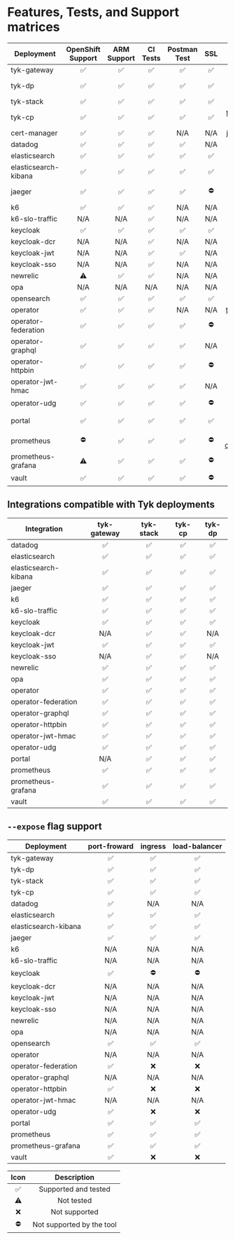 # Features, Tests, and Support matrices

| Deployment           | OpenShift Support  |    ARM Support     |      CI Tests      |    Postman Test    |        SSL         |                                              Chart/Manifest                                              | Version |
|----------------------|:------------------:|:------------------:|:------------------:|:------------------:|:------------------:|:--------------------------------------------------------------------------------------------------------:|:-------:|
| tyk-gateway          | :white_check_mark: | :white_check_mark: | :white_check_mark: | :white_check_mark: | :white_check_mark: |                        [tyk-helm](https://helm.tyk.io/public/helm/charts)/tyk-oss                        |  1.5.0  |
| tyk-dp               | :white_check_mark: | :white_check_mark: | :white_check_mark: | :white_check_mark: | :white_check_mark: |                    [tyk-helm](https://helm.tyk.io/public/helm/charts)/tyk-data-plane                     |  1.5.0  |
| tyk-stack            | :white_check_mark: | :white_check_mark: | :white_check_mark: | :white_check_mark: | :white_check_mark: |                       [tyk-helm](https://helm.tyk.io/public/helm/charts)/tyk-stack                       |  1.5.0  |
| tyk-cp               | :white_check_mark: | :white_check_mark: | :white_check_mark: | :white_check_mark: | :white_check_mark: |                   [tyk-helm](https://helm.tyk.io/public/helm/charts)/tyk-control-plane                   |  1.5.0  |
| cert-manager         | :white_check_mark: | :white_check_mark: | :white_check_mark: |        N/A         |        N/A         |                           [jetstack](https://charts.jetstack.io)/cert-manager                            | 1.15.1  |
| datadog              | :white_check_mark: | :white_check_mark: | :white_check_mark: | :white_check_mark: |        N/A         |                              [datadog](https://helm.datadoghq.com)/datadog                               | 3.69.0  |
| elasticsearch        | :white_check_mark: | :white_check_mark: | :white_check_mark: | :white_check_mark: | :white_check_mark: |                       [bitnami](https://charts.bitnami.com/bitnami)/elasticsearch                        | 21.3.5  |
| elasticsearch-kibana | :white_check_mark: | :white_check_mark: | :white_check_mark: | :white_check_mark: | :white_check_mark: |                           [bitnami](https://charts.bitnami.com/bitnami)/kibana                           | 11.2.14 |
| jaeger               | :white_check_mark: | :white_check_mark: | :white_check_mark: | :white_check_mark: |     :no_entry:     |               [jaegertracing](https://jaegertracing.github.io/helm-charts)/jaeger-operator               | 2.54.0  |
| k6                   | :white_check_mark: | :white_check_mark: | :white_check_mark: |        N/A         |        N/A         |                       [grafana](https://grafana.github.io/helm-charts)/k6-operator                       |  3.7.0  |
| k6-slo-traffic       |        N/A         |        N/A         | :white_check_mark: |        N/A         |        N/A         |                                                   N/A                                                    |   N/A   |
| keycloak             | :white_check_mark: | :white_check_mark: | :white_check_mark: | :white_check_mark: | :white_check_mark: | [keycloak-operator](https://raw.githubusercontent.com/keycloak/keycloak-k8s-resources/21.0.1/kubernetes) | 25.0.2  |
| keycloak-dcr         |        N/A         |        N/A         | :white_check_mark: |        N/A         |        N/A         |                                                   N/A                                                    |   N/A   |
| keycloak-jwt         |        N/A         |        N/A         | :white_check_mark: | :white_check_mark: |        N/A         |                                                   N/A                                                    |   N/A   |
| keycloak-sso         |        N/A         |        N/A         | :white_check_mark: |        N/A         |        N/A         |                                                   N/A                                                    |   N/A   |
| newrelic             |     :warning:      | :white_check_mark: | :white_check_mark: |        N/A         |        N/A         |                             [nri-bundle](https://helm-charts.newrelic.com/)                              | 5.0.87  |
| opa                  |        N/A         |        N/A         |        N/A         |        N/A         |        N/A         |                                                   N/A                                                    |   N/A   |
| opensearch           | :white_check_mark: | :white_check_mark: | :white_check_mark: | :white_check_mark: | :white_check_mark: |                         [bitnami](https://charts.bitnami.com/bitnami)/opensearch                         |  1.2.8  |
| operator             | :white_check_mark: | :white_check_mark: | :white_check_mark: |        N/A         |        N/A         |                     [tyk-helm](https://helm.tyk.io/public/helm/charts)/tyk-operator                      | 0.18.0  |
| operator-federation  | :white_check_mark: | :white_check_mark: | :white_check_mark: | :white_check_mark: |     :no_entry:     |                                                   N/A                                                    |   N/A   |
| operator-graphql     | :white_check_mark: | :white_check_mark: | :white_check_mark: | :white_check_mark: |        N/A         |                                                   N/A                                                    |   N/A   |
| operator-httpbin     | :white_check_mark: | :white_check_mark: | :white_check_mark: | :white_check_mark: |     :no_entry:     |                                                   N/A                                                    |   N/A   |
| operator-jwt-hmac    | :white_check_mark: | :white_check_mark: | :white_check_mark: | :white_check_mark: |        N/A         |                                                   N/A                                                    |   N/A   |
| operator-udg         | :white_check_mark: | :white_check_mark: | :white_check_mark: | :white_check_mark: |     :no_entry:     |                                                   N/A                                                    |   N/A   |
| portal               | :white_check_mark: | :white_check_mark: | :white_check_mark: | :white_check_mark: | :white_check_mark: |                    [tyk-helm](https://helm.tyk.io/public/helm/charts)/tyk-dev-portal                     |  1.5.0  |
| prometheus           |     :no_entry:     | :white_check_mark: | :white_check_mark: | :white_check_mark: |     :no_entry:     |          [prometheus-community](https://prometheus-community.github.io/helm-charts)/prometheus           | 25.24.1 |
| prometheus-grafana   |     :warning:      | :white_check_mark: | :white_check_mark: | :white_check_mark: |     :no_entry:     |                         [grafana](https://grafana.github.io/helm-charts)/grafana                         |  8.3.6  |
| vault                | :white_check_mark: | :white_check_mark: | :white_check_mark: | :white_check_mark: |     :no_entry:     |                          [hashicorp](https://helm.releases.hashicorp.com)/vault                          | 0.28.1  |


## Integrations compatible with Tyk deployments
| Integration          |    tyk-gateway     |     tyk-stack      |       tyk-cp       |       tyk-dp       |
|----------------------|:------------------:|:------------------:|:------------------:|:------------------:|
| datadog              | :white_check_mark: | :white_check_mark: | :white_check_mark: | :white_check_mark: |
| elasticsearch        | :white_check_mark: | :white_check_mark: | :white_check_mark: | :white_check_mark: |
| elasticsearch-kibana | :white_check_mark: | :white_check_mark: | :white_check_mark: | :white_check_mark: |
| jaeger               | :white_check_mark: | :white_check_mark: | :white_check_mark: | :white_check_mark: |
| k6                   | :white_check_mark: | :white_check_mark: | :white_check_mark: | :white_check_mark: |
| k6-slo-traffic       | :white_check_mark: | :white_check_mark: | :white_check_mark: | :white_check_mark: |
| keycloak             | :white_check_mark: | :white_check_mark: | :white_check_mark: | :white_check_mark: |
| keycloak-dcr         |        N/A         | :white_check_mark: | :white_check_mark: |        N/A         |
| keycloak-jwt         | :white_check_mark: | :white_check_mark: | :white_check_mark: | :white_check_mark: |
| keycloak-sso         |        N/A         | :white_check_mark: | :white_check_mark: |        N/A         |
| newrelic             | :white_check_mark: | :white_check_mark: | :white_check_mark: | :white_check_mark: |
| opa                  | :white_check_mark: | :white_check_mark: | :white_check_mark: | :white_check_mark: |
| operator             | :white_check_mark: | :white_check_mark: | :white_check_mark: | :white_check_mark: |
| operator-federation  | :white_check_mark: | :white_check_mark: | :white_check_mark: | :white_check_mark: |
| operator-graphql     | :white_check_mark: | :white_check_mark: | :white_check_mark: | :white_check_mark: |
| operator-httpbin     | :white_check_mark: | :white_check_mark: | :white_check_mark: | :white_check_mark: |
| operator-jwt-hmac    | :white_check_mark: | :white_check_mark: | :white_check_mark: | :white_check_mark: |
| operator-udg         | :white_check_mark: | :white_check_mark: | :white_check_mark: | :white_check_mark: |
| portal               |        N/A         | :white_check_mark: | :white_check_mark: | :white_check_mark: |
| prometheus           | :white_check_mark: | :white_check_mark: | :white_check_mark: | :white_check_mark: |
| prometheus-grafana   | :white_check_mark: | :white_check_mark: | :white_check_mark: | :white_check_mark: |
| vault                | :white_check_mark: | :white_check_mark: | :white_check_mark: | :white_check_mark: |

## `--expose` flag support
| Deployment           |    port-froward    |      ingress       |   load-balancer    |
|----------------------|:------------------:|:------------------:|:------------------:|
| tyk-gateway          | :white_check_mark: | :white_check_mark: | :white_check_mark: |
| tyk-dp               | :white_check_mark: | :white_check_mark: | :white_check_mark: |
| tyk-stack            | :white_check_mark: | :white_check_mark: | :white_check_mark: |
| tyk-cp               | :white_check_mark: | :white_check_mark: | :white_check_mark: |
| datadog              | :white_check_mark: |        N/A         |        N/A         |
| elasticsearch        | :white_check_mark: | :white_check_mark: | :white_check_mark: |
| elasticsearch-kibana | :white_check_mark: | :white_check_mark: | :white_check_mark: |
| jaeger               | :white_check_mark: | :white_check_mark: | :white_check_mark: |
| k6                   |        N/A         |        N/A         |        N/A         |
| k6-slo-traffic       |        N/A         |        N/A         |        N/A         |
| keycloak             | :white_check_mark: |     :no_entry:     |     :no_entry:     |
| keycloak-dcr         |        N/A         |        N/A         |        N/A         |
| keycloak-jwt         |        N/A         |        N/A         |        N/A         |
| keycloak-sso         |        N/A         |        N/A         |        N/A         |
| newrelic             |        N/A         |        N/A         |        N/A         |
| opa                  |        N/A         |        N/A         |        N/A         |
| opensearch           | :white_check_mark: | :white_check_mark: | :white_check_mark: |
| operator             |        N/A         |        N/A         |        N/A         |
| operator-federation  | :white_check_mark: |        :x:         |        :x:         |
| operator-graphql     |        N/A         |        N/A         |        N/A         |
| operator-httpbin     | :white_check_mark: |        :x:         |        :x:         |
| operator-jwt-hmac    |        N/A         |        N/A         |        N/A         |
| operator-udg         | :white_check_mark: |        :x:         |        :x:         |
| portal               | :white_check_mark: | :white_check_mark: | :white_check_mark: |
| prometheus           | :white_check_mark: | :white_check_mark: | :white_check_mark: |
| prometheus-grafana   | :white_check_mark: | :white_check_mark: | :white_check_mark: |
| vault                | :white_check_mark: |        :x:         |        :x:         |

|        Icon        |        Description        |
|:------------------:|:-------------------------:|
| :white_check_mark: |   Supported and tested    |
|     :warning:      |        Not tested         |
|        :x:         |       Not supported       |
|     :no_entry:     | Not supported by the tool |

